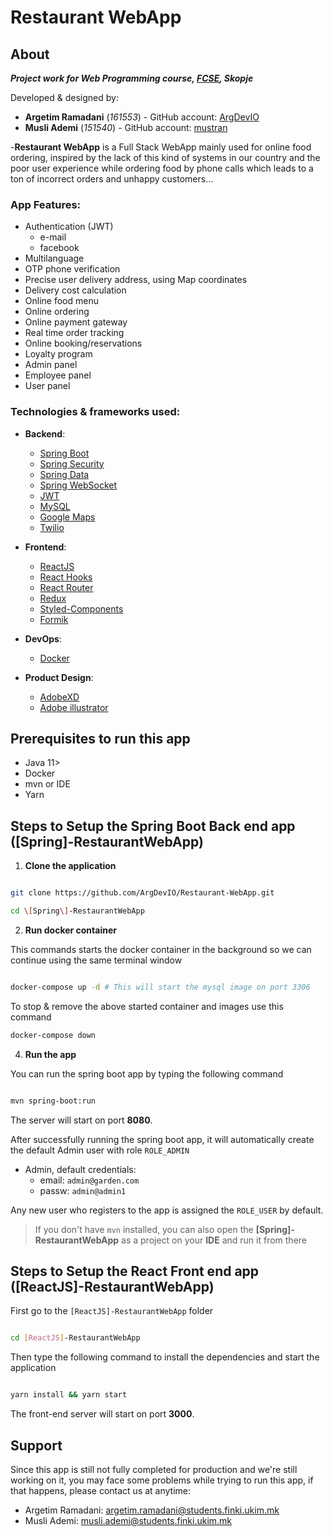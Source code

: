 



# Restaurant WebApp

## About
***Project work for Web Programming course, [FCSE](https://finki.ukim.mk/en), Skopje*** 

Developed & designed by:
 - **Argetim Ramadani** (*161553*) - GitHub account: [ArgDevIO ](https://github.com/ArgDevIO) 
 - **Musli Ademi** (*151540*) - GitHub account: [mustran ](https://github.com/mustran)

-**Restaurant WebApp** is a Full Stack WebApp mainly used for online food ordering, inspired by the lack of this kind of systems in our country and the poor user experience while ordering food by phone calls which leads to a ton of incorrect orders and unhappy customers...
### App Features:
- Authentication (JWT)
	- e-mail
	- facebook
- Multilanguage 
- OTP phone verification  
- Precise user delivery address, using Map coordinates
- Delivery cost calculation
- Online food menu
- Online ordering
- Online payment gateway
- Real time order tracking
- Online booking/reservations
- Loyalty program
- Admin panel
- Employee panel
- User panel


### Technologies & frameworks used:
- **Backend**:
	- [Spring Boot](https://spring.io/projects/spring-boot)
	- [Spring Security](https://spring.io/projects/spring-security)
	- [Spring Data](https://spring.io/projects/spring-data)
	- [Spring WebSocket](https://spring.io/guides/gs/messaging-stomp-websocket/)
	- [JWT](https://jwt.io/)
	- [MySQL](https://www.mysql.com/)
	- [Google Maps](https://developers.google.com/maps/documentation)
	- [Twilio](https://www.twilio.com/)   

- **Frontend**:
	- [ReactJS](https://reactjs.org/) 
	- [React Hooks](https://reactjs.org/docs/hooks-intro.html)
	- [React Router](https://reacttraining.com/react-router/web/guides/quick-start)
	- [Redux](https://redux.js.org/)
	- [Styled-Components](https://styled-components.com/)
	- [Formik](https://jaredpalmer.com/formik/)
	
- **DevOps**:
	- [Docker](https://www.docker.com/) 
	
- **Product Design**:
	- [AdobeXD](https://www.adobe.com/products/xd.html)
	- [Adobe illustrator](https://www.adobe.com/products/illustrator.html)

## Prerequisites to run this app
- Java 11>
- Docker
- mvn or IDE
- Yarn

## Steps to Setup the Spring Boot Back end app ([Spring]-RestaurantWebApp)

  

1.  **Clone the application**

  

```bash

git clone https://github.com/ArgDevIO/Restaurant-WebApp.git

cd \[Spring\]-RestaurantWebApp

```

  

2.  **Run docker container**

This commands starts the docker container in the background so we can continue using the same terminal window
```bash

docker-compose up -d # This will start the mysql image on port 3306

```
To stop & remove the above started container and images use this command
```bash
docker-compose down
```

4.  **Run the app**

  

You can run the spring boot app by typing the following command

```bash

mvn spring-boot:run

```
The server will start on port **8080**.

After successfully running the spring boot app, it will automatically create the default Admin user with role `ROLE_ADMIN` 
- Admin, default credentials:
	- email:   `admin@garden.com`
	- passw: `admin@admin1` 

Any new user who registers to the app is assigned the `ROLE_USER` by default.

> If you don't have `mvn` installed, you can also open the
> **[Spring]-RestaurantWebApp** as a project on your **IDE** and run it from there

## Steps to Setup the React Front end app ([ReactJS]-RestaurantWebApp)

  

First go to the `[ReactJS]-RestaurantWebApp` folder

```bash

cd [ReactJS]-RestaurantWebApp

```

Then type the following command to install the dependencies and start the application

```bash

yarn install && yarn start

```

  

The front-end server will start on port **3000**.

## Support
Since this app is still not fully completed for production and we're still working on it, you may face some problems while trying to run this app, if that happens, please contact us at anytime:
- Argetim Ramadani: argetim.ramadani@students.finki.ukim.mk
- Musli Ademi: musli.ademi@students.finki.ukim.mk
